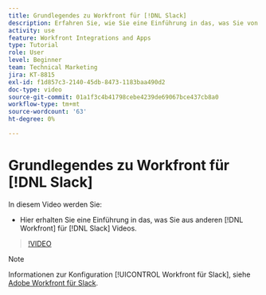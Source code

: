 ```yaml
---
title: Grundlegendes zu Workfront für [!DNL Slack]
description: Erfahren Sie, wie Sie eine Einführung in das, was Sie von anderen lernen werden, erhalten [!DNL Workfront] für Slack-Videos.
activity: use
feature: Workfront Integrations and Apps
type: Tutorial
role: User
level: Beginner
team: Technical Marketing
jira: KT-8815
exl-id: f1d857c3-2140-45db-8473-1183baa490d2
doc-type: video
source-git-commit: 01a1f3c4b41798cebe4239de69067bce437cb8a0
workflow-type: tm+mt
source-wordcount: '63'
ht-degree: 0%

---
```


# Grundlegendes zu Workfront für [!DNL Slack]

In diesem Video werden Sie:

* Hier erhalten Sie eine Einführung in das, was Sie aus anderen [!DNL Workfront] für [!DNL Slack] Videos.

>[!VIDEO](https://video.tv.adobe.com/v/335116/?quality=12&learn=on)

>[!NOTE]
>
>Informationen zur Konfiguration [!UICONTROL Workfront für Slack], siehe [Adobe Workfront für Slack](https://experienceleague.adobe.com/docs/workfront/using/adobe-workfront-integrations/workfront-for-slack/use-workfront-for-slack.html?lang=en).

